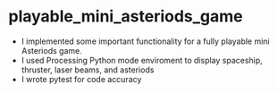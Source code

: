 # playable_mini_asteriods_game

- I implemented some important functionality for a fully playable mini Asteriods game. 
 - I used Processing Python mode enviroment to display spaceship, thruster, laser beams, and asteriods
 - I wrote pytest for code accuracy

